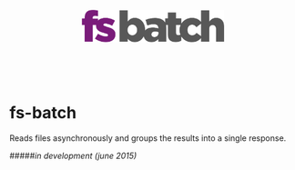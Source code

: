 <br>  
<br>  
<br>  
<p align="center">
<img src="fs-batch.png" width=250> 	
</p>
<br>  
<br>  
<br>  




# fs-batch
Reads files asynchronously and groups the results into a single response.

#####*in development (june 2015)*
